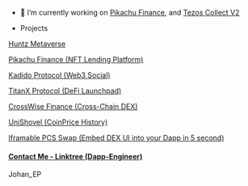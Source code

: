 
- 🔭 I’m currently working on [Pikachu Finance](https://staging.pikachu.fi), and [Tezos Collect V2](https://tezoscollect.io)

- Projects

[Huntz Metaverse ](https://huntz.xyz)

[Pikachu Finance  (NFT Lending Platform)](https://staging.pikachu.fi)

[Kadido Protocol  (Web3 Social)](https://kadido.com)

[TitanX Protocol  (DeFi Launchpad)](https://titanx.org)

[CrossWise Finance  (Cross-Chain DEX)](https://crosswise.finance)

[UniShovel   (CoinPrice History)](https://github.com/toptal126/UniShovel)

[Iframable PCS Swap  (Embed DEX UI into your Dapp in 5 second)](https://github.com/toptal126/Iframable-Pancakeswap)

#### [Contact Me - Linktree (Dapp-Engineer)](https://linktr.ee/dapp_engineer)


Johan_EP
